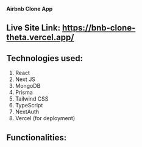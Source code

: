 **Airbnb Clone App** 
## Live Site Link: https://bnb-clone-theta.vercel.app/
## Technologies used:
1. React
2. Next JS
3. MongoDB
4. Prisma
5. Tailwind CSS
6. TypeScript
7. NextAuth
8. Vercel (for deployment)

## Functionalities:
